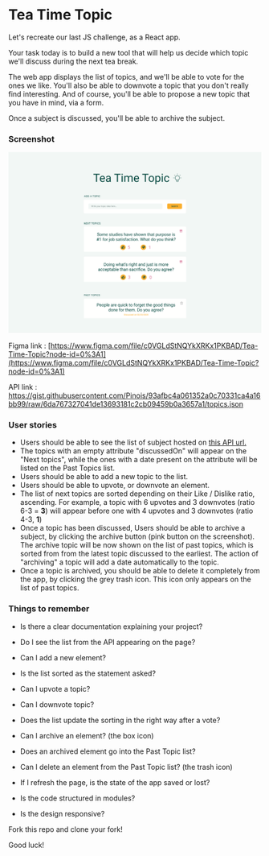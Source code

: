 # Tea Time Topic

Let's recreate our last JS challenge, as a React app.

Your task today is to build a new tool that will help us decide which topic we'll discuss during the next tea break.

The web app displays the list of topics, and we'll be able to vote for the ones we like. You'll also be able to downvote a topic that you don't really find interesting. And of course, you'll be able to propose a new topic that you have in mind, via a form.

Once a subject is discussed, you'll be able to archive the subject.

### Screenshot

![assets/Screenshot_2020-10-01_at_19.00.35.png](assets/Screenshot_2020-10-01_at_19.00.35.png)

Figma link : [https://www.figma.com/file/c0VGLdStNQYkXRKx1PKBAD/Tea-Time-Topic?node-id=0%3A1](https://www.figma.com/file/c0VGLdStNQYkXRKx1PKBAD/Tea-Time-Topic?node-id=0%3A1)

API link : https://gist.githubusercontent.com/Pinois/93afbc4a061352a0c70331ca4a16bb99/raw/6da767327041de13693181c2cb09459b0a3657a1/topics.json

### User stories

-   Users should be able to see the list of subject hosted on [this API url.](https://gist.githubusercontent.com/Pinois/93afbc4a061352a0c70331ca4a16bb99/raw/6da767327041de13693181c2cb09459b0a3657a1/topics.json)
-   The topics with an empty attribute "discussedOn" will appear on the "Next topics", while the ones with a date present on the attribute will be listed on the Past Topics list.
-   Users should be able to add a new topic to the list.
-   Users should be able to upvote, or downvote an element.
-   The list of next topics are sorted depending on their Like / Dislike ratio, ascending. For example, a topic with 6 upvotes and 3 downvotes (ratio 6-3 = **3**) will appear before one with 4 upvotes and 3 downvotes (ratio 4-3, **1**)
-   Once a topic has been discussed, Users should be able to archive a subject, by clicking the archive button (pink button on the screenshot). The archive topic will be now shown on the list of past topics, which is sorted from from the latest topic discussed to the earliest. The action of "archiving" a topic will add a date automatically to the topic.
-   Once a topic is archived, you should be able to delete it completely from the app, by clicking the grey trash icon. This icon only appears on the list of past topics.

### Things to remember

-   Is there a clear documentation explaining your project?

-   Do I see the list from the API appearing on the page?

-   Can I add a new element?

-   Is the list sorted as the statement asked?

-   Can I upvote a topic?

-   Can I downvote topic?

-   Does the list update the sorting in the right way after a vote?

-   Can I archive an element? (the box icon)

-   Does an archived element go into the Past Topic list?

-   Can I delete an element from the Past Topic list? (the trash icon)

-   If I refresh the page, is the state of the app saved or lost?

-   Is the code structured in modules?

-   Is the design responsive?

Fork this repo and clone your fork!

Good luck!
